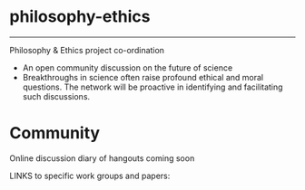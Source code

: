 # philosophy-ethics
--------------------
Philosophy &amp; Ethics project co-ordination

- An open community discussion on the future of science
- Breakthroughs in science often raise profound ethical and moral questions.  The network will be proactive in identifying and facilitating such discussions.

Community
=========

Online discussion diary of hangouts coming soon

LINKS to specific work groups and papers:
